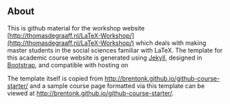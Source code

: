 ## About

This is github material for the workshop website
[http://thomasdegraaff.nl/LaTeX-Workshop/](http://thomasdegraaff.nl/LaTeX-Workshop/)
which deals with making master students in the social sciences familiar with
LaTeX. The template for this academic course website is generated using
[Jekyll](http://jekyllrb.com/), designed in
[Bootstrap](http://getbootstrap.com), and compatible with hosting on

The template itself is copied from http://brentonk.github.io/github-course-starter/
and a sample course page formatted via this template can be viewed at
http://brentonk.github.io/github-course-starter/.
